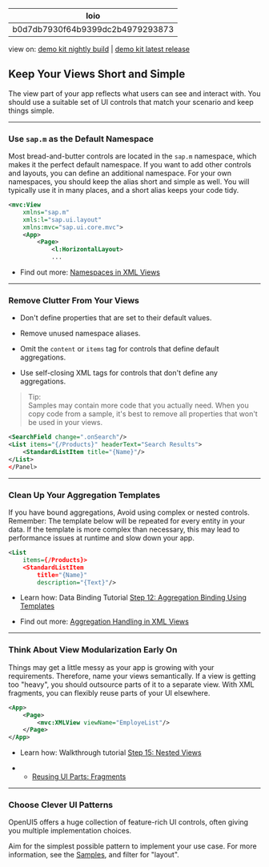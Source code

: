 <!-- loiob0d7db7930f64b9399dc2b4979293873 -->

| loio |
| -----|
| b0d7db7930f64b9399dc2b4979293873 |

<div id="loio">

view on: [demo kit nightly build](https://openui5nightly.hana.ondemand.com/#/topic/b0d7db7930f64b9399dc2b4979293873) | [demo kit latest release](https://openui5.hana.ondemand.com/#/topic/b0d7db7930f64b9399dc2b4979293873)</div>

## Keep Your Views Short and Simple

The view part of your app reflects what users can see and interact with. You should use a suitable set of UI controls that match your scenario and keep things simple.

***

<a name="loiob0d7db7930f64b9399dc2b4979293873__section_fsw_51z_yfb"/>

### Use `sap.m` as the Default Namespace

Most bread-and-butter controls are located in the `sap.m` namespace, which makes it the perfect default namespace. If you want to add other controls and layouts, you can define an additional namespace. For your own namespaces, you should keep the alias short and simple as well. You will typically use it in many places, and a short alias keeps your code tidy.

``` xml
<mvc:View
	xmlns="sap.m"
	xmls:l="sap.ui.layout"
	xmlns:mvc="sap.ui.core.mvc">
	<App>
		<Page>
			<l:HorizontalLayout>
			...
```

-   Find out more: [Namespaces in XML Views](Namespaces_in_XML_Views_2421a2c.md)


***

<a name="loiob0d7db7930f64b9399dc2b4979293873__section_ek2_w1t_zfb"/>

### Remove Clutter From Your Views

-   Don't define properties that are set to their default values.

-   Remove unused namespace aliases.

-   Omit the `content` or `items` tag for controls that define default aggregations.

-   Use self-closing XML tags for controls that don't define any aggregations.


> Tip:  
> Samples may contain more code that you actually need. When you copy code from a sample, it's best to remove all properties that won't be used in your views.

``` xml
<SearchField change=".onSearch"/>
<List items="{/Products}" headerText="Search Results">
	<StandardListItem title="{Name}"/>
</List>
</Panel>
```

***

<a name="loiob0d7db7930f64b9399dc2b4979293873__section_etr_ght_zfb"/>

### Clean Up Your Aggregation Templates

If you have bound aggregations, Avoid using complex or nested controls. Remember: The template below will be repeated for every entity in your data. If the template is more complex than necessary, this may lead to performance issues at runtime and slow down your app.

``` xml
<List
	items={/Products}>
	<StandardListItem
		title="{Name}"
		description="{Text}"/>
```

-   Learn how: Data Binding Tutorial [Step 12: Aggregation Binding Using Templates](Step_12_Aggregation_Binding_Using_Templates_97830de.md)

-   Find out more: [Aggregation Handling in XML Views](Aggregation_Handling_in_XML_Views_19eabf5.md)


***

<a name="loiob0d7db7930f64b9399dc2b4979293873__section_r4k_bkt_zfb"/>

### Think About View Modularization Early On

Things may get a little messy as your app is growing with your requirements. Therefore, name your views semantically. If a view is getting too "heavy", you should outsource parts of it to a separate view. With XML fragments, you can flexibly reuse parts of your UI elsewhere.

``` xml
<App>
	<Page>
		<mvc:XMLView viewName="EmployeList"/>
	</Page>
</App>
```

-   Learn how: Walkthrough tutorial [Step 15: Nested Views](Step_15_Nested_Views_df8c9c3.md)

-   -   [Reusing UI Parts: Fragments](Reusing_UI_Parts_Fragments_36a5b13.md)

***

<a name="loiob0d7db7930f64b9399dc2b4979293873__section_dnf_hnt_zfb"/>

### Choose Clever UI Patterns

OpenUI5 offers a huge collection of feature-rich UI controls, often giving you multiple implementation choices.

Aim for the simplest possible pattern to implement your use case. For more information, see the [Samples](https://openui5.hana.ondemand.com/#/controls/), and filter for "layout". 

